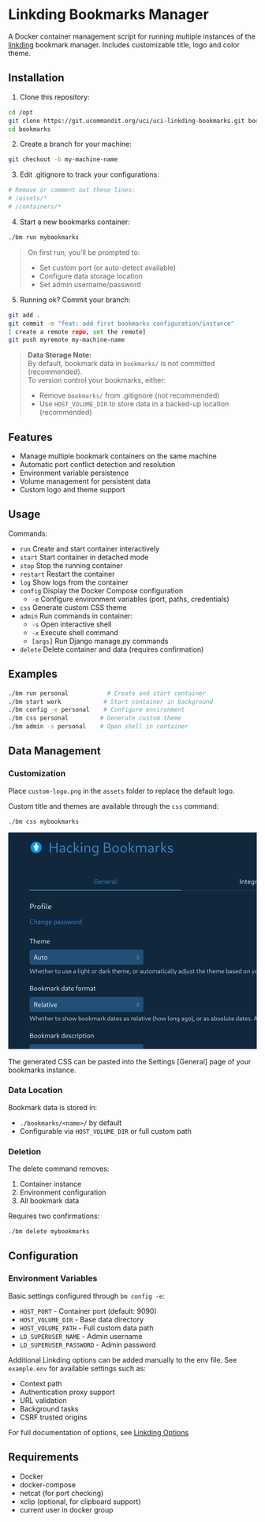 # Linkding Bookmarks Manager

A Docker container management script for running multiple instances of the [linkding](https://github.com/sissbruecker/linkding) bookmark manager.  Includes customizable title, logo and color theme.

## Installation

1. Clone this repository:
```bash
cd /opt
git clone https://git.ucommandit.org/uci/uci-linkding-bookmarks.git bookmarks
cd bookmarks
```

2. Create a branch for your machine:
```bash
git checkout -b my-machine-name
```

3. Edit .gitignore to track your configurations:
```bash
# Remove or comment out these lines:
# /assets/*
# /containers/*
```

4. Start a new bookmarks container:
```bash
./bm run mybookmarks
```

> On first run, you'll be prompted to:
> - Set custom port (or auto-detect available)
> - Configure data storage location
> - Set admin username/password

5. Running ok?  Commit your branch:
```bash
git add .
git commit -m "feat: add first bookmarks configuration/instance"
[ create a remote repo, set the remote]
git push myremote my-machine-name
```

> **Data Storage Note:**  
> By default, bookmark data in `bookmarks/` is not committed (recommended).  
> To version control your bookmarks, either:
> - Remove `bookmarks/` from .gitignore (not recommended)
> - Use `HOST_VOLUME_DIR` to store data in a backed-up location (recommended)


## Features

- Manage multiple bookmark containers on the same machine
- Automatic port conflict detection and resolution
- Environment variable persistence
- Volume management for persistent data
- Custom logo and theme support

## Usage

Commands:
- `run`       Create and start container interactively
- `start`     Start container in detached mode
- `stop`      Stop the running container
- `restart`   Restart the container
- `log`       Show logs from the container
- `config`   Display the Docker Compose configuration
  - `-e` Configure environment variables (port, paths, credentials)
- `css`       Generate custom CSS theme
- `admin`     Run commands in container:
  - `-s`      Open interactive shell
  - `-x`      Execute shell command
  - `[args]`  Run Django manage.py commands
- `delete`    Delete container and data (requires confirmation)

## Examples

```bash
./bm run personal           # Create and start container
./bm start work            # Start container in background
./bm config -e personal    # Configure environment
./bm css personal         # Generate custom theme
./bm admin -s personal    # Open shell in container
```

## Data Management

### Customization
Place `custom-logo.png` in the `assets` folder to replace the default logo.

Custom title and themes are available through the `css` command:
```bash
./bm css mybookmarks
```

<img src="custom-title-theme.png" width="600" alt="Custom Title and Theme">

The generated CSS can be pasted into the Settings [General] page of your bookmarks instance.

### Data Location
Bookmark data is stored in:
- `./bookmarks/<name>/` by default
- Configurable via `HOST_VOLUME_DIR` or full custom path

### Deletion
The delete command removes:
1. Container instance
2. Environment configuration
3. All bookmark data

Requires two confirmations:
```bash
./bm delete mybookmarks
```

## Configuration

### Environment Variables
Basic settings configured through `bm config -e`:
- `HOST_PORT` - Container port (default: 9090)
- `HOST_VOLUME_DIR` - Base data directory
- `HOST_VOLUME_PATH` - Full custom data path
- `LD_SUPERUSER_NAME` - Admin username
- `LD_SUPERUSER_PASSWORD` - Admin password

Additional Linkding options can be added manually to the env file. See `example.env` for available settings such as:
- Context path
- Authentication proxy support
- URL validation
- Background tasks
- CSRF trusted origins

For full documentation of options, see [Linkding Options](https://linkding.link/options/)

## Requirements

- Docker
- docker-compose
- netcat (for port checking)
- xclip (optional, for clipboard support)
- current user in docker group